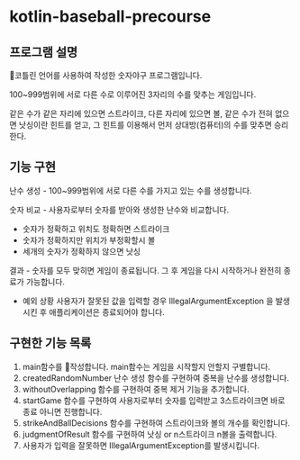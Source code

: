 # kotlin-baseball-precourse

## 프로그램 설명
코틀린 언어를 사용하여 작성한 숫자야구 프로그램입니다.

100~999범위에 서로 다른 수로 이루어진 3자리의 수를 맞추는 게임입니다.

같은 수가 같은 자리에 있으면 스트라이크, 다른 자리에 있으면 볼, 같은 수가 전혀 없으면 낫싱이란 힌트를 얻고, 그 힌트를 이용해서 먼저 상대방(컴퓨터)의
수를 맞추면 승리한다.

## 기능 구현

난수 생성 - 100~999범위에 서로 다른 수를 가지고 있는 수를 생성합니다.

숫자 비교 - 사용자로부터 숫자를 받아와 생성한 난수와 비교합니다.
- 숫자가 정확하고 위치도 정확하면 스트라이크
- 숫자가 정확하지만 위치가 부정확할시 볼
- 세개의 숫자가 정확하지 않으면 낫싱

결과 - 숫자를 모두 맞히면 게임이 종료됩니다. 그 후 게임을 다시 시작하거나 완전히 종료가 가능합니다.

- 예외 상황
  사용자가 잘못된 값을 입력할 경우 IllegalArgumentException 을 발생시킨 후 애플리케이션은 종료되어야 합니다.


## 구현한 기능 목록
1. main함수를 작성합니다. main함수는 게임을 시작할지 안할지 구별합니다.
2. createdRandomNumber 난수 생성 함수를 구현하여 중복을 난수를 생성합니다.
3. withoutOverlapping 함수를 구현하여 중복 제거 기능을 추가합니다. 
3. startGame 함수를 구현하여 사용자로부터 숫자를 입력받고 3스트라이크면 바로 종료 아니면 진행합니다.
4. strikeAndBallDecisions 함수를 구현하여  스트라이크와 볼의 개수를 확인합니다.
5. judgmentOfResult 함수를 구현하여 낫싱 or n스트라이크 n볼을 출력합니다.
6. 사용자가 입력을 잘못하면 IllegalArgumentException를 발생시킵니다. 
 

      


